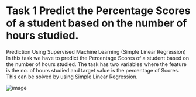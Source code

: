 
# Task 1 Predict the Percentage Scores of a student based on the number of hours studied.

 Prediction Using Supervised Machine Learning (Simple Linear Regression) In this task we have to predict the Percentage Scores of a student based on the number of hours studied. The task has two variables where the feature is the no. of hours studied and target value is the percentage of Scores. This can be solved by using Simple Linear Regression.


![image]("student-studying-at-home-free-vector.jpg")
